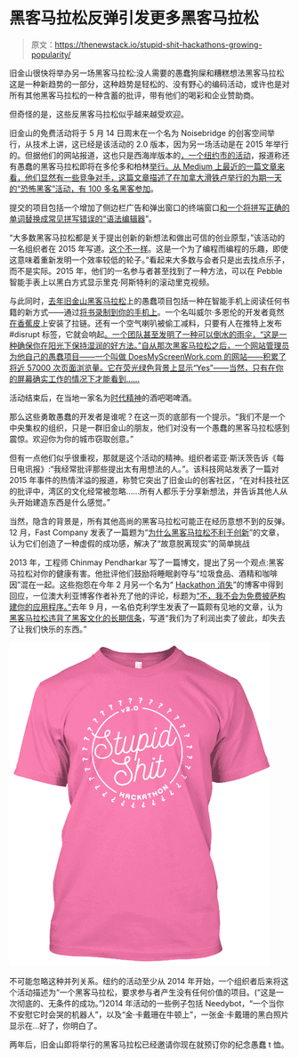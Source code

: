 # 黑客马拉松反弹引发更多黑客马拉松

> 原文：<https://thenewstack.io/stupid-shit-hackathons-growing-popularity/>

旧金山很快将举办另一场黑客马拉松:没人需要的愚蠢狗屎和糟糕想法黑客马拉松这是一种新趋势的一部分，这种趋势是轻松的、没有野心的编码活动，或许也是对所有其他黑客马拉松的一种含蓄的批评，带有他们的喝彩和企业赞助商。

但奇怪的是，这些反黑客马拉松似乎越来越受欢迎。

旧金山的免费活动将于 5 月 14 日周末在一个名为 Noisebridge 的创客空间举行，从技术上讲，这已经是该活动的 2.0 版本，因为另一场活动是在 2015 年举行的。但据他们的网站报道，这也只是西海岸版本的[，一个纽约市的活动](http://www.stupidhackathon.com/)，报道称还有愚蠢的黑客马拉松即将在多伦多和柏林[举行。从 Medium 上最近的一篇文章来看，他们显然有一些竞争对手，这篇文章描述了在加拿大滑铁卢举行的为期一天的“恐怖黑客”活动](http://stupidhacktoronto.com/)[，有 100 多名黑客参加](https://medium.com/@tau/terriblehack3-1164c2541c3f)。

提交的项目包括一个增加了侧边栏广告和弹出窗口的终端窗口[和一个将拼写正确的单词替换成常见拼写错误的“](https://github.com/Uberi/Adwear)[语法编辑器](https://devpost.com/software/grammer-ungooder)”。

“大多数黑客马拉松都是关于提出创新的新想法和做出可信的创业原型，”该活动的一名组织者在 2015 年写道。[这个不一样](http://www.davepagurek.com/blog/terriblehack)。这是一个为了编程而编程的乐趣，即使这意味着重新发明一个效率较低的轮子。”看起来大多数与会者只是出去找点乐子，而不是实际。2015 年，他们的一名参与者甚至找到了一种方法，可以在 Pebble 智能手表上以黑白方式显示里克·阿斯特利的滚动里克视频。

与此同时，[去年旧金山黑客马拉松](https://stupidhackathon.github.io/2015.html)上的愚蠢项目包括一种在智能手机上阅读任何书籍的新方式——通过[将书录制到你的手机上](https://kitties.neocities.org/ebookreader.html)。一个名叫威尔·多恩伦的开发者竟然[在香蕉皮](https://www.youtube.com/watch?v=cp3wC2toiFA)上安装了拉链。还有一个空气喇叭被偷工减料，只要有人在推特上发布#disrupt 标签，它就会响起[。一个团队甚至发明了一种可以倒水的雨伞，“这是一种确保你在阳光下保持湿润的好方法。”自从那次黑客马拉松之后，一个网站管理员为他自己的愚蠢项目——一个叫做 DoesMyScreenWork.com 的网站——积累了将近 57000 次页面浏览量。它在荧光绿色背景上显示“Yes”——当然，只有在你的屏幕确实工作的情况下才能看到……](http://disruptor.herokuapp.com/)

活动结束后，在当地一家名为[时代精神](https://www.yelp.com/biz/zeitgeist-san-francisco)的酒吧喝啤酒。

那么这些勇敢愚蠢的开发者是谁呢？在这一页的底部有一个提示。“我们不是一个中央集权的组织，只是一群旧金山的朋友，他们对没有一个愚蠢的黑客马拉松感到震惊。欢迎你为你的城市窃取创意。”

但有一点他们似乎很重视，那就是这个活动的精神。组织者诺亚·斯沃茨告诉《每日电讯报》:“我经常批评那些提出太有用想法的人。”。该科技网站发表了一篇对 2015 年事件的热情洋溢的报道，称赞它突出了旧金山的创客社区，“在对科技社区的批评中，湾区的文化经常被忽略……所有人都乐于分享新想法，并告诉其他人从头开始建造东西是什么感觉。”

当然，隐含的背景是，所有其他高尚的黑客马拉松可能正在经历意想不到的反弹。12 月，Fast Company 发表了一篇题为“[为什么黑客马拉松不利于创新](http://www.fastcompany.com/3054023/hit-the-ground-running/why-hackathons-are-bad-for-innovation)”的文章，认为它们创造了一种虚假的成功感，解决了“故意脱离现实”的简单挑战

2013 年，工程师 Chinmay Pendharkar 写了一篇博文，提出了另一个观点:黑客马拉松对你的健康有害。他批评他们鼓励将睡眠剥夺与“垃圾食品、酒精和咖啡因”混在一起。这些抱怨在今年 2 月另一个名为“ [Hackathon 消失](http://brianchang.info/2016/02/28/hackathon-be-gone.html)”的博客中得到回应，一位澳大利亚博客作者补充了他的评论，标题为[“不，我不会为免费披萨构建你的应用程序。”](https://musicmachinery.com/2013/11/19/no-i-will-not-build-your-app-for-free-pizza/)去年 9 月，一名伯克利学生发表了一篇颇有见地的文章，认为[黑客马拉松违背了黑客文化的长期信条](https://medium.com/@folz/selling-out-and-the-death-of-hacker-culture-fec1f101b138#.f210htlnk)，写道“我们为了利润出卖了彼此，却失去了让我们快乐的东西。”

![Stupid Shit hackathon t-shirt](img/576a9f6a528768362a493e4d59890a22.png)

不可能忽略这种并列关系。纽约的活动至少从 2014 年开始，一个组织者后来将这个活动描述为“一个黑客马拉松，要求参与者产生没有任何价值的项目。(“这是一次彻底的、无条件的成功。”)2014 年活动的一些例子包括 Needybot，“一个当你不安慰它时会哭的机器人”，以及“金·卡戴珊在牛顿上”，一张金·卡戴珊的黑白照片显示在…好了，你明白了。

两年后，旧金山即将举行的黑客马拉松已经邀请你现在就预订你的纪念愚蠢 t 恤。

<svg xmlns:xlink="http://www.w3.org/1999/xlink" viewBox="0 0 68 31" version="1.1"><title>Group</title> <desc>Created with Sketch.</desc></svg>